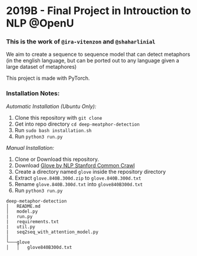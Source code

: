 # 2019B - Final Project in Introuction to NLP @OpenU
### This is the work of `@ira-vitenzon` and `@shaharlinial`

We aim to create a sequence to sequence model that can detect metaphors
(in the english language, but can be ported out to any language given a
large dataset of metaphores)

This project is made with PyTorch.


### Installation Notes:

*Automatic Installation (Ubuntu Only):* 

1. Clone this repository with `git clone`
2. Get into repo directory `cd deep-meatphor-detection`
3. Run `sudo bash installation.sh`
4. Run `python3 run.py`


*Manual Installation:*

1. Clone or Download this repository.
2. Download
   [Glove by NLP Stanford Common Crawl](http://nlp.stanford.edu/data/glove.840B.300d.zip)
3. Create a directory named `glove` inside the repository directory
4. Extract `glove.840B.300d.zip` to `glove.840B.300d.txt`
5. Rename `glove.840B.300d.txt` into `glove840B300d.txt`
6. Run `python3 run.py`

```
deep-metaphor-detection
│   README.md
│   model.py
|   run.py    
|   requirements.txt
|   util.py
|   seq2seq_with_attention_model.py
│
└───glove
│   │   glove840B300d.txt    
```